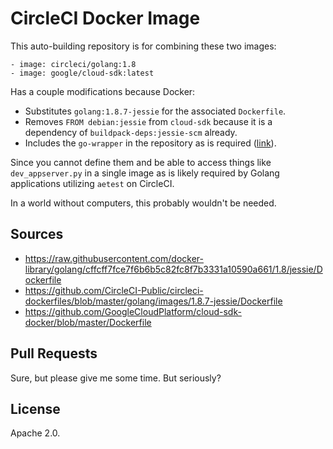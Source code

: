 # CircleCI Docker Image

This auto-building repository is for combining these two images:
```
- image: circleci/golang:1.8
- image: google/cloud-sdk:latest
```

Has a couple modifications because Docker:
* Substitutes `golang:1.8.7-jessie` for the associated `Dockerfile`.
* Removes `FROM debian:jessie` from `cloud-sdk` because it is a dependency of `buildpack-deps:jessie-scm` already.
* Includes the `go-wrapper` in the repository as is required ([link](https://github.com/docker-library/golang/blob/cffcff7fce7f6b6b5c82fc8f7b3331a10590a661/1.8/jessie/go-wrapper)).

Since you cannot define them and be able to access things like `dev_appserver.py` in a single image as is likely required by Golang applications utilizing `aetest` on CircleCI.

In a world without computers, this probably wouldn't be needed.

## Sources

* https://raw.githubusercontent.com/docker-library/golang/cffcff7fce7f6b6b5c82fc8f7b3331a10590a661/1.8/jessie/Dockerfile
* https://github.com/CircleCI-Public/circleci-dockerfiles/blob/master/golang/images/1.8.7-jessie/Dockerfile
* https://github.com/GoogleCloudPlatform/cloud-sdk-docker/blob/master/Dockerfile

## Pull Requests

Sure, but please give me some time.  But seriously?

## License

Apache 2.0.
